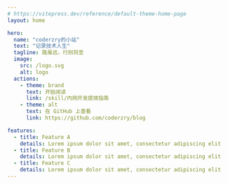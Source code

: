 ```yaml
---
# https://vitepress.dev/reference/default-theme-home-page
layout: home

hero:
  name: "coderzry的小站"
  text: "记录技术人生"
  tagline: 路虽远，行则将至
  image:
    src: /logo.svg
    alt: logo
  actions:
    - theme: brand
      text: 开始阅读
      link: /skill/内网开发提效指南
    - theme: alt
      text: 在 GitHub 上查看
      link: https://github.com/coderzry/blog

features:
  - title: Feature A
    details: Lorem ipsum dolor sit amet, consectetur adipiscing elit
  - title: Feature B
    details: Lorem ipsum dolor sit amet, consectetur adipiscing elit
  - title: Feature C
    details: Lorem ipsum dolor sit amet, consectetur adipiscing elit
---
```


<style>
:root {
  --vp-home-hero-name-color: transparent;
  --vp-home-hero-name-background: -webkit-linear-gradient(120deg, #bd34fe 30%, #41d1ff);

  --vp-home-hero-image-background-image: linear-gradient(-45deg, #bd34fe 50%, #47caff 50%);
  --vp-home-hero-image-filter: blur(44px);
}

@media (min-width: 640px) {
  :root {
    --vp-home-hero-image-filter: blur(56px);
  }
}

@media (min-width: 960px) {
  :root {
    --vp-home-hero-image-filter: blur(68px);
  }
}
</style>

